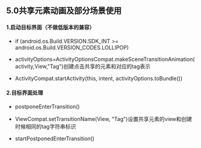 ## 5.0共享元素动画及部分场景使用


#### 1.启动目标界面（不做低版本的兼容）

- if (android.os.Build.VERSION.SDK_INT >= android.os.Build.VERSION_CODES.LOLLIPOP)

- activityOptions=ActivityOptionsCompat.makeSceneTransitionAnimation( activity,View,"Tag")创建点击共享的元素和对应的tag表示

- ActivityCompat.startActivity(this, intent, activityOptions.toBundle())


#### 2.目标界面处理

 - postponeEnterTransition()
 
 - ViewCompat.setTransitionName(View, "Tag")设置共享元素的view和创建时候相同的tag字符串标识
 
 - startPostponedEnterTransition()


            
